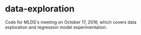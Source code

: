 # data-exploration

Code for MLDS's meeting on October 17, 2016, which covers data exploration and regression model experimentation.
